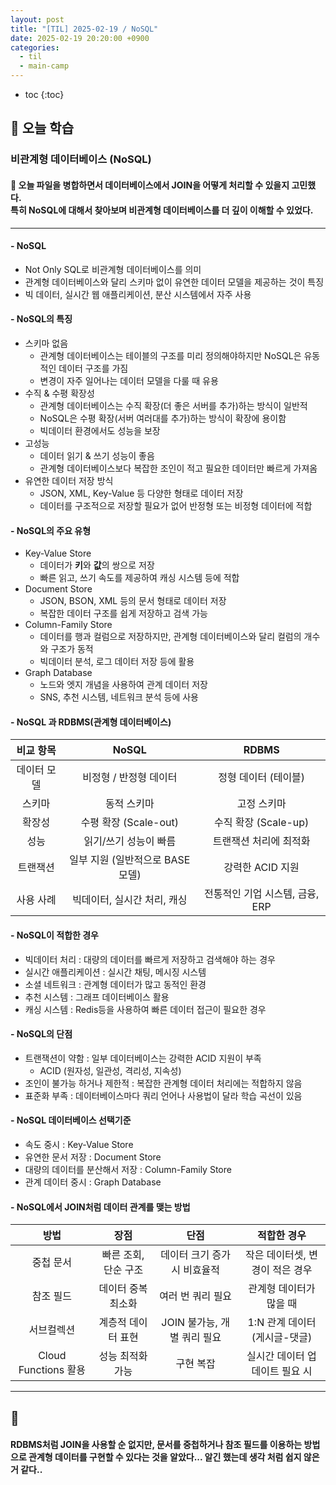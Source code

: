 ```yaml
---
layout: post
title: "[TIL] 2025-02-19 / NoSQL"
date: 2025-02-19 20:20:00 +0900
categories: 
  - til
  - main-camp
---
```


* toc
{:toc}

## 📖 오늘 학습
### 비관계형 데이터베이스 (NoSQL)

<h4> 📃 오늘 파일을 병합하면서 데이터베이스에서 JOIN을 어떻게 처리할 수 있을지 고민했다. <br>
특히 NoSQL에 대해서 찾아보며 비관계형 데이터베이스를 더 깊이 이해할 수 있었다.</h4>

---

#### - NoSQL
- Not Only SQL로 비관계형 데이터베이스를 의미
- 관계형 데이터베이스와 달리 스키마 없이 유연한 데이터 모델을 제공하는 것이 특징
- 빅 데이터, 실시간 웹 애플리케이션, 분산 시스템에서 자주 사용

#### - NoSQL의 특징
- 스키마 없음
  - 관계형 데이터베이스는 테이블의 구조를 미리 정의해야하지만 NoSQL은 유동적인 데이터 구조를 가짐
  - 변경이 자주 일어나는 데이터 모델을 다룰 때 유용
- 수직 & 수평 확장성
  - 관계형 데이터베이스는 수직 확장(더 좋은 서버를 추가)하는 방식이 일반적
  - NoSQL은 수평 확장(서버 여러대를 추가)하는 방식이 확장에 용이함
  - 빅데이터 환경에서도 성능을 보장
- 고성능
  - 데이터 읽기 & 쓰기 성능이 좋음
  - 관계형 데이터베이스보다 복잡한 조인이 적고 필요한 데이터만 빠르게 가져옴
- 유연한 데이터 저장 방식
  - JSON, XML, Key-Value 등 다양한 형태로 데이터 저장
  - 데이터를 구조적으로 저장할 필요가 없어 반정형 또는 비정형 데이터에 적합

#### - NoSQL의 주요 유형
- Key-Value Store
  - 데이터가 **키**와 **값**의 쌍으로 저장
  - 빠른 읽고, 쓰기 속도를 제공하여 캐싱 시스템 등에 적합
- Document Store
  - JSON, BSON, XML 등의 문서 형태로 데이터 저장
  - 복잡한 데이터 구조를 쉽게 저장하고 검색 가능
- Column-Family Store
  - 데이터를 행과 컬럼으로 저장하지만, 관계형 데이터베이스와 달리 컬럼의 개수와 구조가 동적
  - 빅데이터 분석, 로그 데이터 저장 등에 활용
- Graph Database
  - 노드와 엣지 개념을 사용하여 관계 데이터 저장
  - SNS, 추천 시스템, 네트워크 분석 등에 사용

#### - NoSQL 과 RDBMS(관계형 데이터베이스)

|  비교 항목  |              NoSQL               |              RDBMS              |
| :---------: | :------------------------------: | :-----------------------------: |
| 데이터 모델 |      비정형 / 반정형 데이터      |      정형 데이터 (테이블)       |
|   스키마    |           동적 스키마            |           고정 스키마           |
|   확장성    |      수평 확장 (Scale-out)       |      수직 확장 (Scale-up)       |
|    성능     |      읽기/쓰기 성능이 빠름       |     트랜잭션 처리에 최적화      |
|  트랜잭션   | 일부 지원 (일반적으로 BASE 모델) |        강력한 ACID 지원         |
|  사용 사례  |   빅데이터, 실시간 처리, 캐싱    | 전통적인 기업 시스템, 금융, ERP |

#### - NoSQL이 적합한 경우
- 빅데이터 처리 : 대량의 데이터를 빠르게 저장하고 검색해야 하는 경우
- 실시간 애플리케이션 : 실시간 채팅, 메시징 시스템
- 소셜 네트워크 : 관계형 데이터가 많고 동적인 환경
- 추천 시스템 : 그래프 데이터베이스 활용
- 캐싱 시스템 : Redis등을 사용하여 빠른 데이터 접근이 필요한 경우

#### - NoSQL의 단점
- 트랜잭션이 약함 : 일부 데이터베이스는 강력한 ACID 지원이 부족
  - ACID (원자성, 일관성, 격리성, 지속성)
- 조인이 불가능 하거나 제한적 : 복잡한 관계형 데이터 처리에는 적합하지 않음
- 표준화 부족 : 데이터베이스마다 쿼리 언어나 사용법이 달라 학습 곡선이 있음

#### - NoSQL 데이터베이스 선택기준
- 속도 중시 : Key-Value Store
- 유연한 문서 저장 : Document Store
- 대량의 데이터를 분산해서 저장 : Column-Family Store
- 관계 데이터 중시 : Graph Database

#### - NoSQL에서 JOIN처럼 데이터 관계를 맺는 방법

|         방법         |         장점         |             단점             |           적합한 경우           |
| :------------------: | :------------------: | :--------------------------: | :-----------------------------: |
|      중첩 문서       | 빠른 조회, 단순 구조 | 데이터 크기 증가 시 비효율적 | 작은 데이터셋, 변경이 적은 경우 |
|      참조 필드       |  데이터 중복 최소화  |      여러 번 쿼리 필요       |     관계형 데이터가 많을 때     |
|      서브컬렉션      |  계층적 데이터 표현  | JOIN 불가능, 개별 쿼리 필요  |  1:N 관계 데이터 (게시글-댓글)  |
| Cloud Functions 활용 |   성능 최적화 가능   |          구현 복잡           | 실시간 데이터 업데이트 필요 시  |


---

<h2> 💬 </h2>

<h4> RDBMS처럼 JOIN을 사용할 순 없지만, 문서를 중첩하거나 참조 필드를 이용하는 방법으로 관계형 데이터를 구현할 수 있다는 것을 알았다... 알긴 했는데 생각 처럼 쉽지 않은거 같다..</h4>
